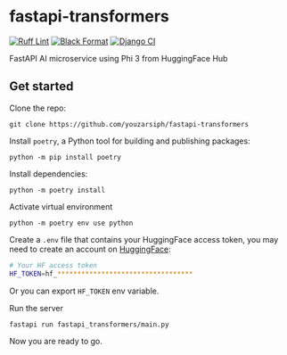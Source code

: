 # fastapi-transformers

[![Ruff Lint](https://github.com/youzarsiph/fastapi-transformers/actions/workflows/ruff.yml/badge.svg)](https://github.com/youzarsiph/fastapi-transformers/actions/workflows/ruff.yml)
[![Black Format](https://github.com/youzarsiph/fastapi-transformers/actions/workflows/black.yml/badge.svg)](https://github.com/youzarsiph/fastapi-transformers/actions/workflows/black.yml)
[![Django CI](https://github.com/youzarsiph/fastapi-transformers/actions/workflows/fastapi.yml/badge.svg)](https://github.com/youzarsiph/fastapi-transformers/actions/workflows/fastapi.yml)

FastAPI AI microservice using Phi 3 from HuggingFace Hub

## Get started

Clone the repo:

```console
git clone https://github.com/youzarsiph/fastapi-transformers
```

Install `poetry`, a Python tool for building and publishing packages:

```console
python -m pip install poetry
```

Install dependencies:

```console
python -m poetry install
```

Activate virtual environment

```console
python -m poetry env use python
```

Create a `.env` file that contains your HuggingFace access token, you may need to create an account on [HuggingFace](https://huggingface.co/):

```bash
# Your HF access token
HF_TOKEN=hf_**********************************

```

Or you can export `HF_TOKEN` env variable.

Run the server

```console
fastapi run fastapi_transformers/main.py
```

Now you are ready to go.
